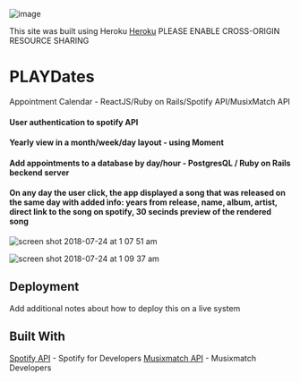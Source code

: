 ![image](https://user-images.githubusercontent.com/18123962/43118142-856bc1be-8ede-11e8-87ff-8c396a9ca595.png)


This site was built using Heroku [Heroku](https://playdates-calendar.herokuapp.com/)
  PLEASE ENABLE CROSS-ORIGIN RESOURCE SHARING


# PLAYDates

Appointment Calendar - ReactJS/Ruby on Rails/Spotify API/MusixMatch API

#### User authentication to spotify API

#### Yearly view in a month/week/day layout - using Moment

#### Add appointments to a database by day/hour - PostgresQL / Ruby on Rails beckend server

#### On any day the user click, the app displayed a song that was released on the same day with added info: years from release, name, album, artist, direct link to the song on spotify, 30 secinds preview of the rendered song  

![screen shot 2018-07-24 at 1 07 51 am](https://user-images.githubusercontent.com/18123962/43118495-1e37060a-8ee0-11e8-9c94-0131a22c3487.png)

![screen shot 2018-07-24 at 1 09 37 am](https://user-images.githubusercontent.com/18123962/43118658-d2f9cd34-8ee0-11e8-8c23-6134117642ef.png)

## Deployment

Add additional notes about how to deploy this on a live system

## Built With

[Spotify API](https://developer.spotify.com/documentation/web-api/) - Spotify for Developers 
[Musixmatch API](https://developer.musixmatch.com/) - Musixmatch Developers 




